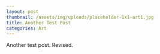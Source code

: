 ```yaml
---
layout: post
thumbnail: /assets/img/uploads/placeholder-1x1-art1.jpg
title: Another Test Post
categories: Art
---
```

Another test post. Revised.

